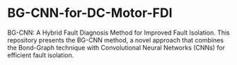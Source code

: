 # BG-CNN-for-DC-Motor-FDI
 BG-CNN: A Hybrid Fault Diagnosis Method for Improved Fault Isolation. This repository presents the BG-CNN method, a novel approach that combines the Bond-Graph technique with Convolutional Neural Networks (CNNs) for efficient fault isolation.
